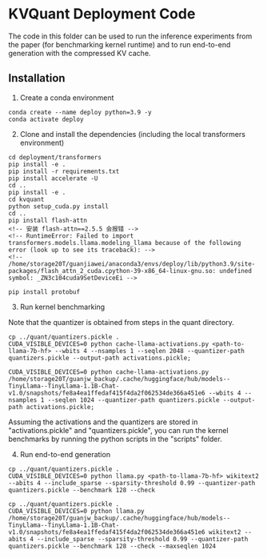 # KVQuant Deployment Code

The code in this folder can be used to run the inference experiments from the paper (for benchmarking kernel runtime) and to run end-to-end generation with the compressed KV cache.

## Installation

1. Create a conda environment
```
conda create --name deploy python=3.9 -y
conda activate deploy
```

2. Clone and install the dependencies (including the local transformers environment)
```
cd deployment/transformers
pip install -e .
pip install -r requirements.txt
pip install accelerate -U
cd ..
pip install -e .
cd kvquant
python setup_cuda.py install
cd ..
pip install flash-attn
<!-- 安装 flash-attn==2.5.5 会报错 -->
<!-- RuntimeError: Failed to import transformers.models.llama.modeling_llama because of the following error (look up to see its traceback): -->
<!-- /home/storage20T/guanjiawei/anaconda3/envs/deploy/lib/python3.9/site-packages/flash_attn_2_cuda.cpython-39-x86_64-linux-gnu.so: undefined symbol: _ZN3c104cuda9SetDeviceEi -->

pip install protobuf
```

3. Run kernel benchmarking

Note that the quantizer is obtained from steps in the quant directory.

```
cp ../quant/quantizers.pickle .
CUDA_VISIBLE_DEVICES=0 python cache-llama-activations.py <path-to-llama-7b-hf> --wbits 4 --nsamples 1 --seqlen 2048 --quantizer-path quantizers.pickle --output-path activations.pickle;
```

```
CUDA_VISIBLE_DEVICES=0 python cache-llama-activations.py /home/storage20T/guanjw_backup/.cache/huggingface/hub/models--TinyLlama--TinyLlama-1.1B-Chat-v1.0/snapshots/fe8a4ea1ffedaf415f4da2f062534de366a451e6 --wbits 4 --nsamples 1 --seqlen 1024 --quantizer-path quantizers.pickle --output-path activations.pickle;
```

Assuming the activations and the quantizers are stored in "activations.pickle" and "quantizers.pickle", you can run the kernel benchmarks by running the python scripts in the "scripts" folder.

4. Run end-to-end generation

```
cp ../quant/quantizers.pickle .
CUDA_VISIBLE_DEVICES=0 python llama.py <path-to-llama-7b-hf> wikitext2 --abits 4 --include_sparse --sparsity-threshold 0.99 --quantizer-path quantizers.pickle --benchmark 128 --check
```

```
cp ../quant/quantizers.pickle .
CUDA_VISIBLE_DEVICES=0 python llama.py /home/storage20T/guanjw_backup/.cache/huggingface/hub/models--TinyLlama--TinyLlama-1.1B-Chat-v1.0/snapshots/fe8a4ea1ffedaf415f4da2f062534de366a451e6 wikitext2 --abits 4 --include_sparse --sparsity-threshold 0.99 --quantizer-path quantizers.pickle --benchmark 128 --check --maxseqlen 1024
```